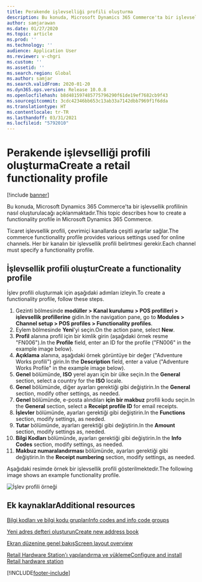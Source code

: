 ```yaml
---
title: Perakende işlevselliği profili oluşturma
description: Bu konuda, Microsoft Dynamics 365 Commerce'ta bir işlevsellik profilinin nasıl oluşturulacağı açıklanmaktadır.
author: samjarawan
ms.date: 01/27/2020
ms.topic: article
ms.prod: ''
ms.technology: ''
audience: Application User
ms.reviewer: v-chgri
ms.custom: ''
ms.assetid: ''
ms.search.region: Global
ms.author: samjar
ms.search.validFrom: 2020-01-20
ms.dyn365.ops.version: Release 10.0.8
ms.openlocfilehash: b8d481597485775796290f61de19ef7682cb9f43
ms.sourcegitcommit: 3cdc42346bb653c13ab33a7142dbb7969f1f6dda
ms.translationtype: HT
ms.contentlocale: tr-TR
ms.lasthandoff: 03/31/2021
ms.locfileid: "5792010"
---
```

# <a name="create-a-retail-functionality-profile"></a><span data-ttu-id="667c7-103">Perakende işlevselliği profili oluşturma</span><span class="sxs-lookup"><span data-stu-id="667c7-103">Create a retail functionality profile</span></span>

[!include [banner](includes/banner.md)]

<span data-ttu-id="667c7-104">Bu konuda, Microsoft Dynamics 365 Commerce'ta bir işlevsellik profilinin nasıl oluşturulacağı açıklanmaktadır.</span><span class="sxs-lookup"><span data-stu-id="667c7-104">This topic describes how to create a functionality profile in Microsoft Dynamics 365 Commerce.</span></span>

<span data-ttu-id="667c7-105">Ticaret işlevsellik profili, çevrimiçi kanallarda çeşitli ayarlar sağlar.</span><span class="sxs-lookup"><span data-stu-id="667c7-105">The commerce functionality profile provides various settings used for online channels.</span></span> <span data-ttu-id="667c7-106">Her bir kanalın bir işlevsellik profili belirtmesi gerekir.</span><span class="sxs-lookup"><span data-stu-id="667c7-106">Each channel must specify a functionality profile.</span></span>

## <a name="create-a-functionality-profile"></a><span data-ttu-id="667c7-107">İşlevsellik profili oluştur</span><span class="sxs-lookup"><span data-stu-id="667c7-107">Create a functionality profile</span></span>

<span data-ttu-id="667c7-108">İşlev profili oluşturmak için aşağıdaki adımları izleyin.</span><span class="sxs-lookup"><span data-stu-id="667c7-108">To create a functionality profile, follow these steps.</span></span>

1. <span data-ttu-id="667c7-109">Gezinti bölmesinde **modüller \> Kanal kurulumu \> POS profilleri \> işlevsellik profillerine** gidin.</span><span class="sxs-lookup"><span data-stu-id="667c7-109">In the navigation pane, go to **Modules \> Channel setup \> POS profiles \> Functionality profiles**.</span></span>
1. <span data-ttu-id="667c7-110">Eylem bölmesinde **Yeni**'yi seçin.</span><span class="sxs-lookup"><span data-stu-id="667c7-110">On the action pane, select **New**.</span></span>
1. <span data-ttu-id="667c7-111">**Profil** alanına profil için bir kimlik girin (aşağıdaki örnek resme "FN006").</span><span class="sxs-lookup"><span data-stu-id="667c7-111">In the **Profile** field, enter an ID for the profile ("FN006" in the example image below).</span></span>
1. <span data-ttu-id="667c7-112">**Açıklama** alanına, aşağıdaki örnek görüntüye bir değer ("Adventure Works profili") girin.</span><span class="sxs-lookup"><span data-stu-id="667c7-112">In the **Description** field, enter a value ("Adventure Works Profile" in the example image below).</span></span>
1. <span data-ttu-id="667c7-113">**Genel** bölümünde, **ISO** yerel ayarı için bir ülke seçin.</span><span class="sxs-lookup"><span data-stu-id="667c7-113">In the **General** section, select a country for the **ISO** locale.</span></span>
1. <span data-ttu-id="667c7-114">**Genel** bölümünde, diğer ayarları gerektiği gibi değiştirin.</span><span class="sxs-lookup"><span data-stu-id="667c7-114">In the **General** section, modify other settings, as needed.</span></span>
1. <span data-ttu-id="667c7-115">**Genel** bölümünde, e-posta alındıları **için bir makbuz** profili kodu seçin.</span><span class="sxs-lookup"><span data-stu-id="667c7-115">In the **General** section, select a **Receipt profile ID** for email receipts.</span></span>
1. <span data-ttu-id="667c7-116">**İşlevler** bölümünde, ayarları gerektiği gibi değiştirin.</span><span class="sxs-lookup"><span data-stu-id="667c7-116">In the **Functions** section, modify settings, as needed.</span></span>
1. <span data-ttu-id="667c7-117">**Tutar** bölümünde, ayarları gerektiği gibi değiştirin.</span><span class="sxs-lookup"><span data-stu-id="667c7-117">In the **Amount** section, modify settings as, needed.</span></span>
1. <span data-ttu-id="667c7-118">**Bilgi Kodları** bölümünde, ayarları gerektiği gibi değiştirin.</span><span class="sxs-lookup"><span data-stu-id="667c7-118">In the **Info Codes** section, modify settings, as needed.</span></span>
1. <span data-ttu-id="667c7-119">**Makbuz numaralandırması** bölümünde, ayarları gerektiği gibi değiştirin.</span><span class="sxs-lookup"><span data-stu-id="667c7-119">In the **Receipt numbering** section, modify settings, as needed.</span></span> 
  
<span data-ttu-id="667c7-120">Aşağıdaki resimde örnek bir işlevsellik profili gösterilmektedir.</span><span class="sxs-lookup"><span data-stu-id="667c7-120">The following image shows an example functionality profile.</span></span>
  
![İşlev profili örneği](media/retail-functionality-profile.png)

## <a name="additional-resources"></a><span data-ttu-id="667c7-122">Ek kaynaklar</span><span class="sxs-lookup"><span data-stu-id="667c7-122">Additional resources</span></span>

[<span data-ttu-id="667c7-123">Bilgi kodları ve bilgi kodu grupları</span><span class="sxs-lookup"><span data-stu-id="667c7-123">Info codes and info code groups</span></span>](info-codes-retail.md)           

[<span data-ttu-id="667c7-124">Yeni adres defteri oluşturun</span><span class="sxs-lookup"><span data-stu-id="667c7-124">Create new address book</span></span>](new-address-book.md) 

[<span data-ttu-id="667c7-125">Ekran düzenine genel bakış</span><span class="sxs-lookup"><span data-stu-id="667c7-125">Screen layout overview</span></span>](pos-screen-layouts.md)       

[<span data-ttu-id="667c7-126">Retail Hardware Station'ı yapılandırma ve yükleme</span><span class="sxs-lookup"><span data-stu-id="667c7-126">Configure and install Retail hardware station</span></span>](retail-hardware-station-configuration-installation.md) 


[!INCLUDE[footer-include](../includes/footer-banner.md)]
